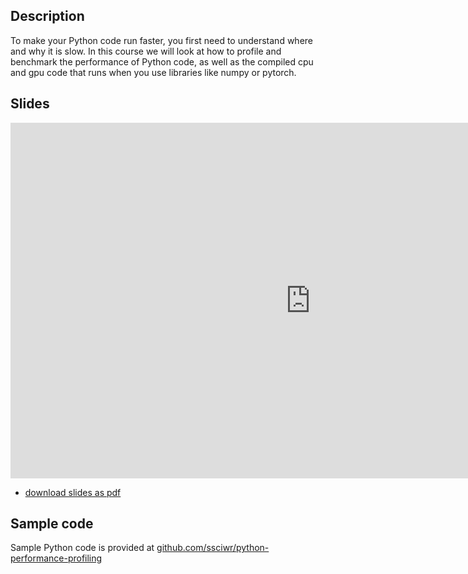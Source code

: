 ## Description

To make your Python code run faster, you first need to understand where and why it is slow.
In this course we will look at how to profile and benchmark the performance of Python code,
as well as the compiled cpu and gpu code that runs when you use libraries like numpy or pytorch.

## Slides

<iframe src="https://docs.google.com/presentation/d/e/2PACX-1vTNchvgvICG1YlGtMKO_WX7cYBcu0tnL9OG5xx1UKhOBoPBCgU4sKBpUA09_b3CU2q7XGnKjlThOwdh/embed?start=false&loop=false&delayms=3000" frameborder="0" width="960" height="569" allowfullscreen="true" mozallowfullscreen="true" webkitallowfullscreen="true"></iframe>

- [download slides as pdf](https://github.com/ssciwr/python-performance-profiling/raw/main/docs/slides/slides.pdf)

## Sample code

Sample Python code is provided at [github.com/ssciwr/python-performance-profiling](https://github.com/ssciwr/python-performance-profiling)